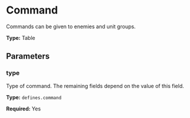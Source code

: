 # Command

Commands can be given to enemies and unit groups.

**Type:** Table

## Parameters

### type

Type of command. The remaining fields depend on the value of this field.

**Type:** `defines.command`

**Required:** Yes

